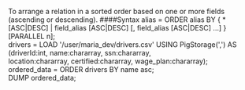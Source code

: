 To arrange a relation in a sorted order based on one or more fields (ascending or descending).
####Syntax
alias = ORDER alias BY { * [ASC|DESC] | field_alias [ASC|DESC] [, field_alias [ASC|DESC] …] } [PARALLEL n];
</br>
drivers =  LOAD '/user/maria_dev/drivers.csv' USING PigStorage(',')
AS (driverId:int, name:chararray, ssn:chararray,                 
location:chararray, certified:chararray, wage_plan:chararray);<br>
ordered_data = ORDER drivers BY name asc;<br>
DUMP ordered_data;
